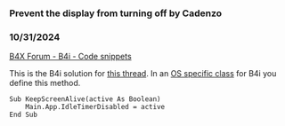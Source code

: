 ### Prevent the display from turning off by Cadenzo
### 10/31/2024
[B4X Forum - B4i - Code snippets](https://www.b4x.com/android/forum/threads/163875/)

This is the B4i solution for [this thread](https://www.b4x.com/android/forum/threads/prevent-the-display-from-turning-off.163874/). In an [OS specific class](https://www.b4x.com/android/forum/threads/using-os-specific-code-in-global-classes-cross-platform.163867/) for B4i you define this method.  

```B4X
Sub KeepScreenAlive(active As Boolean)  
    Main.App.IdleTimerDisabled = active  
End Sub
```